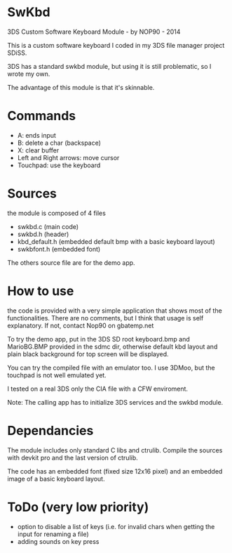 SwKbd
=====

3DS Custom Software Keyboard Module - by NOP90 - 2014

This is a custom software keyboard I coded in my 3DS file manager project SDiSS.

3DS has a standard swkbd module, but using it is still problematic, so I wrote my own.

The advantage of this module is that it's skinnable.

Commands
=====

- A: ends input
- B: delete a char (backspace)
- X: clear buffer
- Left and Right arrows: move cursor
- Touchpad: use the keyboard

Sources
=====

the module is composed of 4 files
- swkbd.c (main code)
- swkbd.h (header)
- kbd_default.h (embedded default bmp with a basic keyboard layout)
- swkbfont.h (embedded font)
 
The others source file are for the demo app. 

How to use
=====

the code is provided with a very simple application that shows most of the functionalities. There are no comments, but I think that usage is self explanatory. If not, contact Nop90 on gbatemp.net 

To try the demo app, put in the 3DS SD root keyboard.bmp and MarioBG.BMP provided in the sdmc dir, otherwise default kbd layout and plain black background for top screen will be displayed.

You can try the compiled file with an emulator too. I use 3DMoo, but the touchpad is not well emulated yet.

I tested on a real 3DS only the CIA file with a CFW enviroment.

Note:
The calling app has to initialize 3DS services and the swkbd module.

Dependancies
=====

The module includes only standard C libs and ctrulib. Compile the sources with devkit pro and the last version of ctrulib.

The code has an embedded font (fixed size 12x16 pixel) and an embedded image of a basic keyboard layout.

ToDo (very low priority)
=====

- option to disable a list of keys (i.e. for invalid chars when getting the input for renaming  a file)
- adding sounds on key press

